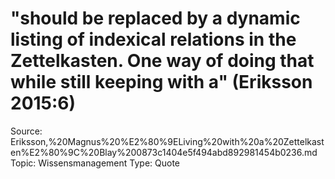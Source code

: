 # "should be replaced by a dynamic listing of indexical relations in the Zettelkasten. One way of doing that while still keeping with a" (Eriksson 2015:6)

Source: Eriksson,%20Magnus%20%E2%80%9ELiving%20with%20a%20Zettelkasten%E2%80%9C%20Blay%200873c1404e5f494abd892981454b0236.md
Topic: Wissensmanagement
Type: Quote